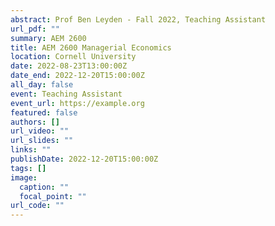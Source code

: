 ```yaml
---
abstract: Prof Ben Leyden - Fall 2022, Teaching Assistant
url_pdf: ""
summary: AEM 2600
title: AEM 2600 Managerial Economics
location: Cornell University
date: 2022-08-23T13:00:00Z
date_end: 2022-12-20T15:00:00Z
all_day: false
event: Teaching Assistant
event_url: https://example.org
featured: false
authors: []
url_video: ""
url_slides: ""
links: ""
publishDate: 2022-12-20T15:00:00Z
tags: []
image:
  caption: ""
  focal_point: ""
url_code: ""
---
```

